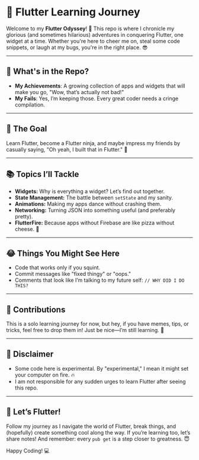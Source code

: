 # 🚀 Flutter Learning Journey

Welcome to my **Flutter Odyssey**! 🌟 This repo is where I chronicle my glorious (and sometimes hilarious) adventures in conquering Flutter, one widget at a time. Whether you're here to cheer me on, steal some code snippets, or laugh at my bugs, you're in the right place. 😎

---

## 🧭 What's in the Repo?

- **My Achievements**: A growing collection of apps and widgets that will make you go, "Wow, that’s actually not bad!"
- **My Fails**: Yes, I’m keeping those. Every great coder needs a cringe compilation.

---

## 🎯 The Goal

Learn Flutter, become a Flutter ninja, and maybe impress my friends by casually saying, "Oh yeah, I built that in Flutter." 🥷

---

## 📚 Topics I’ll Tackle

- **Widgets:** Why is everything a widget? Let’s find out together. 
- **State Management:** The battle between `setState` and my sanity.
- **Animations:** Making my apps dance without crashing them.
- **Networking:** Turning JSON into something useful (and preferably pretty).
- **FlutterFire:** Because apps without Firebase are like pizza without cheese. 🍕

---

## 😂 Things You Might See Here

- Code that works only if you squint.
- Commit messages like "fixed thingy" or "oops."
- Comments that look like I’m talking to my future self: `// WHY DID I DO THIS?`

---

## 🤝 Contributions

This is a solo learning journey for now, but hey, if you have memes, tips, or tricks, feel free to drop them in! Just be nice—I’m still learning. 🐣

---

## 🚧 Disclaimer

- Some code here is experimental. By "experimental," I mean it might set your computer on fire. 🔥
- I am not responsible for any sudden urges to learn Flutter after seeing this repo.

---

## 🌈 Let’s Flutter!

Follow my journey as I navigate the world of Flutter, break things, and (hopefully) create something cool along the way. If you’re learning too, let’s share notes! And remember: every `pub get` is a step closer to greatness. 😇

Happy Coding! 💻
